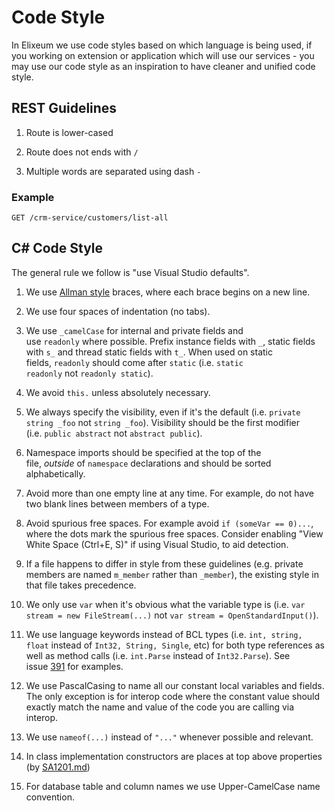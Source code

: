 # Code Style

In Elixeum we use code styles based on which language is being used, if you working on extension or application which will use our services - you may use our code style as an inspiration to have cleaner and unified code style.

## REST Guidelines

1. Route is lower-cased

2. Route does not ends with `/`

3. Multiple words are separated using dash `-`

### Example

```
GET /crm-service/customers/list-all
```

## C# Code Style

The general rule we follow is "use Visual Studio defaults".

1.  We use [Allman style](http://en.wikipedia.org/wiki/Indent_style#Allman_style) braces, where each brace begins on a new line.

2.  We use four spaces of indentation (no tabs).

3.  We use `_camelCase` for internal and private fields and use `readonly` where possible. Prefix instance fields with `_`, static fields with `s_` and thread static fields with `t_`. When used on static fields, `readonly` should come after `static` (i.e. `static readonly` not `readonly static`).

4.  We avoid `this.` unless absolutely necessary.

5.  We always specify the visibility, even if it's the default (i.e. `private string _foo` not `string _foo`). Visibility should be the first modifier (i.e. `public abstract` not `abstract public`).

6.  Namespace imports should be specified at the top of the file, _outside_ of `namespace` declarations and should be sorted alphabetically.

7.  Avoid more than one empty line at any time. For example, do not have two blank lines between members of a type.

8.  Avoid spurious free spaces. For example avoid `if (someVar == 0)...`, where the dots mark the spurious free spaces. Consider enabling "View White Space (Ctrl+E, S)" if using Visual Studio, to aid detection.

9.  If a file happens to differ in style from these guidelines (e.g. private members are named `m_member` rather than `_member`), the existing style in that file takes precedence.

10.  We only use `var` when it's obvious what the variable type is (i.e. `var stream = new FileStream(...)` not `var stream = OpenStandardInput()`).

11.  We use language keywords instead of BCL types (i.e. `int, string, float` instead of `Int32, String, Single`, etc) for both type references as well as method calls (i.e. `int.Parse` instead of `Int32.Parse`). See issue [391](https://github.com/dotnet/corefx/issues/391) for examples.

12.  We use PascalCasing to name all our constant local variables and fields. The only exception is for interop code where the constant value should exactly match the name and value of the code you are calling via interop.

13.  We use `nameof(...)` instead of `"..."` whenever possible and relevant.

14.  In class implementation constructors are places at top above properties (by [SA1201.md](https://github.com/DotNetAnalyzers/StyleCopAnalyzers/blob/master/documentation/SA1201.md))

15.  For database table and column names we use Upper-CamelCase name convention.